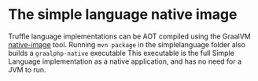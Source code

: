 # The simple language native image

Truffle language implementations can be AOT compiled using the GraalVM
[native-image](https://www.graalvm.org/docs/reference-manual/aot-compilation/)
tool.  Running `mvn package` in the simplelanguage folder also builds a
`graalphp-native` executable This executable is the full Simple Language
implementation as a native application, and has no need for a JVM to run.
